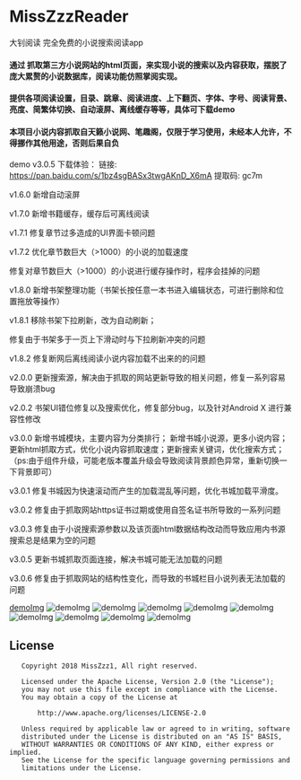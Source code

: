 # MissZzzReader
大钊阅读  完全免费的小说搜索阅读app
 


#### 通过 抓取第三方小说网站的html页面，来实现小说的搜索以及内容获取，摆脱了庞大累赘的小说数据库，阅读功能仿照掌阅实现。
#### 提供各项阅读设置，目录、跳章、阅读进度、上下翻页、字体、字号、阅读背景、亮度、简繁体切换、自动滚屏、离线缓存等等，具体可下载demo

#### 本项目小说内容抓取自天籁小说网、笔趣阁，仅限于学习使用，未经本人允许，不得挪作其他用途，否则后果自负

demo v3.0.5 下载体验： 链接: https://pan.baidu.com/s/1bz4sgBASx3twgAKnD_X6mA 提取码: gc7m

v1.6.0 新增自动滚屏

v1.7.0 新增书籍缓存，缓存后可离线阅读

v1.7.1 修复章节过多造成的UI界面卡顿问题

v1.7.2 优化章节数巨大（>1000）的小说的加载速度

  修复对章节数巨大（>1000）的小说进行缓存操作时，程序会挂掉的问题

v1.8.0 新增书架整理功能（书架长按任意一本书进入编辑状态，可进行删除和位置拖放等操作）

v1.8.1 移除书架下拉刷新，改为自动刷新；

  修复由于书架多于一页上下滑动时与下拉刷新冲突的问题

v1.8.2 修复断网后离线阅读小说内容加载不出来的的问题

v2.0.0 更新搜索源，解决由于抓取的网站更新导致的相关问题，修复一系列容易导致崩溃bug

v2.0.2 书架UI错位修复以及搜索优化，修复部分bug，以及针对Android X 进行兼容性修改

v3.0.0 新增书城模块，主要内容为分类排行； 新增书城小说源，更多小说内容； 更新html抓取方式，优化小说内容抓取速度；更新搜索关键词，优化搜索方式；（ps:由于组件升级，可能老版本覆盖升级会导致阅读背景颜色异常，重新切换一下背景即可）

v3.0.1 修复书城因为快速滚动而产生的加载混乱等问题，优化书城加载平滑度。

v3.0.2 修复由于抓取网站https证书过期或使用自签名证书所导致的一系列问题  

v3.0.3 修复由于小说搜索源参数以及该页面html数据结构改动而导致应用内书源搜索总是结果为空的问题

v3.0.5 更新书城抓取页面连接，解决书城可能无法加载的问题

v3.0.6 修复由于抓取网站的结构性变化，而导致的书城栏目小说列表无法加载的问题


[demoImg](https://raw.githubusercontent.com/MissZzz1/MissZzzReader/master/img/1.png)
![demoImg](https://raw.githubusercontent.com/MissZzz1/MissZzzReader/master/img/2.png)
![demoImg](https://raw.githubusercontent.com/MissZzz1/MissZzzReader/master/img/3.png)
![demoImg](https://raw.githubusercontent.com/MissZzz1/MissZzzReader/master/img/4.png)
![demoImg](https://raw.githubusercontent.com/MissZzz1/MissZzzReader/master/img/5.png)
![demoImg](https://raw.githubusercontent.com/MissZzz1/MissZzzReader/master/img/6.png)
![demoImg](https://raw.githubusercontent.com/MissZzz1/MissZzzReader/master/img/7.png)
![demoImg](https://raw.githubusercontent.com/MissZzz1/MissZzzReader/master/img/8.png)
![demoImg](https://raw.githubusercontent.com/MissZzz1/MissZzzReader/master/img/9.png)
![demoImg](https://raw.githubusercontent.com/MissZzz1/MissZzzReader/master/img/10.png)

## License
```
   Copyright 2018 MissZzz1, All right reserved.

   Licensed under the Apache License, Version 2.0 (the "License");
   you may not use this file except in compliance with the License.
   You may obtain a copy of the License at

       http://www.apache.org/licenses/LICENSE-2.0

   Unless required by applicable law or agreed to in writing, software
   distributed under the License is distributed on an "AS IS" BASIS,
   WITHOUT WARRANTIES OR CONDITIONS OF ANY KIND, either express or implied.
   See the License for the specific language governing permissions and
   limitations under the License.
```